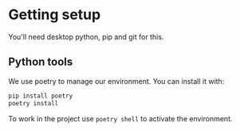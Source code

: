 # Getting setup

You'll need desktop python, pip and git for this.

## Python tools

We use poetry to manage our environment. You can install it with:

```bash
pip install poetry
poetry install
```

To work in the project use `poetry shell` to activate the environment.

